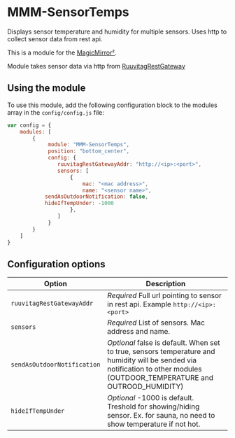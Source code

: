 # MMM-SensorTemps
Displays sensor temperature and humidity for multiple sensors. Uses http to collect sensor data from rest api.

This is a module for the [MagicMirror²](https://github.com/MichMich/MagicMirror/).

Module takes sensor data via http from [RuuvitagRestGateway](https://github.com/sipuli93/RuuvitagRestGateway)

## Using the module

To use this module, add the following configuration block to the modules array in the `config/config.js` file:
```js
var config = {
    modules: [
        {
             module: "MMM-SensorTemps",
             position: "bottom_center",
             config: {
                ruuvitagRestGatewayAddr: "http://<ip>:<port>",
                sensors: [
                    {
                        mac: "<mac address>",
                        name: "<sensor name>",
			sendAsOutdoorNotification: false,
			hideIfTempUnder: -1000
                    },
                ]
             }
        }
    ]
}
```

## Configuration options

| Option           | Description
|----------------- |-----------
| `ruuvitagRestGatewayAddr` | *Required* Full url pointing to sensor in rest api. Example `http://<ip>:<port>`
| `sensors` | *Required* List of sensors. Mac address and name.
| `sendAsOutdoorNotification` | *Optional* false is default. When set to true, sensors temperature and humidity will be sended via notification to other modules (OUTDOOR_TEMPERATURE and OUTROOD_HUMIDITY)
| `hideIfTempUnder` | *Optional* -1000 is default. Treshold for showing/hiding sensor. Ex. for sauna, no need to show temperature if not hot.
